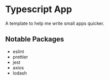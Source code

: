 # Typescript App

A template to help me write small apps quicker.

## Notable Packages

- eslint
- prettier
- jest
- axios
- lodash
